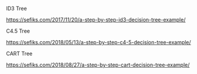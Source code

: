 ID3 Tree

https://sefiks.com/2017/11/20/a-step-by-step-id3-decision-tree-example/

C4.5 Tree

https://sefiks.com/2018/05/13/a-step-by-step-c4-5-decision-tree-example/

CART Tree

https://sefiks.com/2018/08/27/a-step-by-step-cart-decision-tree-example/
